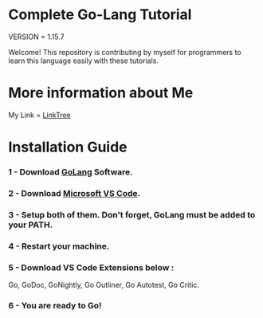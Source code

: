 # Complete Go-Lang Tutorial


VERSION = 1.15.7


Welcome! This repository is contributing by myself for programmers to learn this language easily with these tutorials.


# More information about Me


My Link = [LinkTree](https://linktr.ee/Weinoose)

# Installation Guide

### 1 - Download [GoLang](https://golang.org) Software.

### 2 - Download [Microsoft VS Code](https://code.visualstudio.com/download).

### 3 - Setup both of them. Don't forget, GoLang must be added to your PATH.

### 4 - Restart your machine.

### 5 - Download VS Code Extensions below :

Go, GoDoc, GoNightly, Go Outliner, Go Autotest, Go Critic.

### 6 - You are ready to Go!
